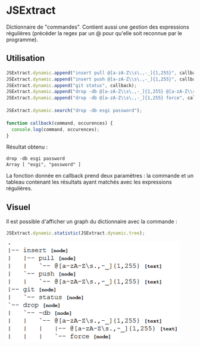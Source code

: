 # JSExtract

Dictionnaire de "commandes". Contient aussi une gestion des expressions régulières (précéder la regex par un @ pour qu'elle soit reconnue par le programme).

## Utilisation

```javascript
JSExtract.dynamic.append("insert pull @[a-zA-Z\\s\.,-_]{1,255}", callback);
JSExtract.dynamic.append("insert push @[a-zA-Z\\s\.,-_]{1,255}", callback);
JSExtract.dynamic.append("git status", callback);
JSExtract.dynamic.append("drop -db @[a-zA-Z\\s\.,-_]{1,255} @[a-zA-Z\\s\.,-_]{1,255}", callback);
JSExtract.dynamic.append("drop -db @[a-zA-Z\\s\.,-_]{1,255} force", callback);

JSExtract.dynamic.search("drop -db esgi password");

function callback(command, occurences) {
  console.log(command, occurences);
}
```

Résultat obtenu : 
```
drop -db esgi password
Array [ "esgi", "password" ]
```

La fonction donnée en callback prend deux paramètres : la commande et un tableau contenant les résultats ayant matchés avec les expressions régulières.

## Visuel

Il est possible d'afficher un graph du dictionnaire avec la commande :
```javascript
JSExtract.dynamic.statistic(JSExtract.dynamic.tree);

```

![Graph](graph.png "Graph")